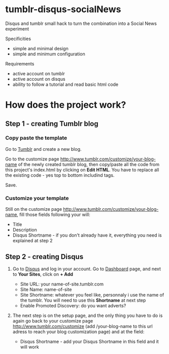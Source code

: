 tumblr-disqus-socialNews
========================

Disqus and tumblr small hack to turn the combination into a Social News experiment

Specificities

* simple and minimal design
* simple and minimum configuration
	
Requirements

* active account on tumblr
* active account on disqus
* ability to follow a tutorial and read basic html code

# How does the project work?

## Step 1 - creating Tumblr blog

### Copy paste the template

Go to [Tumblr](https://tumblr.com) and create a new blog.

Go to the customize page <http://www.tumblr.com/customize/your-blog-name> of the newly created tumblr blog, then copy/paste all the code from this project's index.html by clicking on **Edit HTML**. You have to replace all the existing code - yes top to bottom includind <html> tags.

Save.

### Customize your template

Still on the customize page <http://www.tumblr.com/customize/your-blog-name>, fill those fields following your will:

* Title
* Description
* Disqus Shortname - if you don't already have it, everything you need is explained at step 2

## Step 2 - creating Disqus

1. Go to [Disqus](https://disqus.com/) and log in your account.
Go to [Dashboard](https://disqus.com/dashboard) page, and next to **Your Sites**, click on **+ Add**

	* Site URL: your name-of-site.tumblr.com
	* Site Name: name-of-site
	* Site Shortname: whatever you feel like, personnaly i use the name of the tumblr. You will need to use this **Shortname** at next step
	* Enable Promoted Discovery: do you want adverts?

2. The next step is on the setup page, and the only thing you have to do is again go back to your customize page <http://www.tumblr.com/customize> (add /your-blog-name to this url adress to reach your blog customization page) and at the field:

	* Disqus Shortname - add your Disqus Shortname in this field and it will work
	
